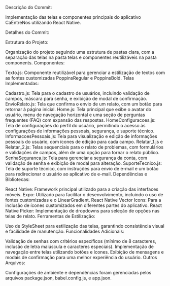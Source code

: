 Descrição do Commit:

Implementação das telas e componentes principais do aplicativo CaEntreNos utilizando React Native.

Detalhes do Commit:

Estrutura do Projeto:

Organização do projeto seguindo uma estrutura de pastas clara, com a separação das telas na pasta telas e componentes reutilizáveis na pasta components.
Componentes:

Texto.js: Componente reutilizável para gerenciar a estilização de textos com as fontes customizadas PoppinsRegular e PoppinsBold.
Telas Implementadas:

Cadastro.js: Tela para o cadastro de usuários, incluindo validação de campos, máscara para senha, e exibição de modal de confirmação.
EnvioRelato.js: Tela que confirma o envio de um relato, com um botão para retornar à página inicial.
Home.js: Tela principal que exibe o avatar do usuário, menu de navegação horizontal e uma seção de perguntas frequentes (FAQ) com expansão das respostas.
HomeConfiguracoes.js: Tela de configurações do perfil do usuário, permitindo o acesso às configurações de informações pessoais, segurança, e suporte técnico.
InformacoesPessoais.js: Tela para visualização e edição de informações pessoais do usuário, com ícones de edição para cada campo.
Relatar_1.js e Relatar_2.js: Telas sequenciais para o relato de problemas, com formulários e validações de campos, além de uma opção para tornar o relato público.
SenhaSeguranca.js: Tela para gerenciar a segurança da conta, com validação de senha e exibição de modal para alteração.
SuporteTecnico.js: Tela de suporte técnico, com instruções para envio de e-mail e um botão para redirecionar o usuário ao aplicativo de e-mail.
Dependências e Bibliotecas:

React Native: Framework principal utilizado para a criação das interfaces móveis.
Expo: Utilizado para facilitar o desenvolvimento, incluindo o uso de fontes customizadas e o LinearGradient.
React Native Vector Icons: Para a inclusão de ícones customizados em diferentes partes do aplicativo.
React Native Picker: Implementação de dropdowns para seleção de opções nas telas de relato.
Ferramentas de Estilização:

Uso de StyleSheet para estilização das telas, garantindo consistência visual e facilidade de manutenção.
Funcionalidades Adicionais:

Validação de senhas com critérios específicos (mínimo de 8 caracteres, inclusão de letra maiúscula e caracteres especiais).
Implementação de navegação entre telas utilizando botões e ícones.
Exibição de mensagens e modais de confirmação para uma melhor experiência do usuário.
Outros Arquivos:

Configurações de ambiente e dependências foram gerenciadas pelos arquivos package.json, babel.config.js, e app.json.
